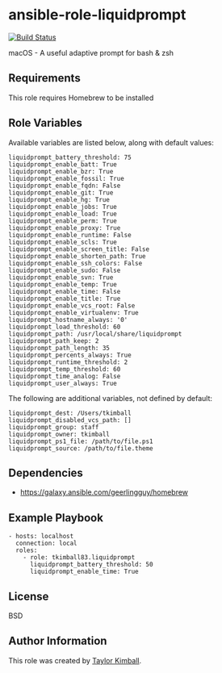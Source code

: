 # ansible-role-liquidprompt

[![Build Status](https://travis-ci.org/tkimball83/ansible-role-liquidprompt.svg?branch=master)](https://travis-ci.org/tkimball83/ansible-role-liquidprompt)

macOS - A useful adaptive prompt for bash & zsh

## Requirements

This role requires Homebrew to be installed

## Role Variables

Available variables are listed below, along with default values:

    liquidprompt_battery_threshold: 75
    liquidprompt_enable_batt: True
    liquidprompt_enable_bzr: True
    liquidprompt_enable_fossil: True
    liquidprompt_enable_fqdn: False
    liquidprompt_enable_git: True
    liquidprompt_enable_hg: True
    liquidprompt_enable_jobs: True
    liquidprompt_enable_load: True
    liquidprompt_enable_perm: True
    liquidprompt_enable_proxy: True
    liquidprompt_enable_runtime: False
    liquidprompt_enable_scls: True
    liquidprompt_enable_screen_title: False
    liquidprompt_enable_shorten_path: True
    liquidprompt_enable_ssh_colors: False
    liquidprompt_enable_sudo: False
    liquidprompt_enable_svn: True
    liquidprompt_enable_temp: True
    liquidprompt_enable_time: False
    liquidprompt_enable_title: True
    liquidprompt_enable_vcs_root: False
    liquidprompt_enable_virtualenv: True
    liquidprompt_hostname_always: '0'
    liquidprompt_load_threshold: 60
    liquidprompt_path: /usr/local/share/liquidprompt
    liquidprompt_path_keep: 2
    liquidprompt_path_length: 35
    liquidprompt_percents_always: True
    liquidprompt_runtime_threshold: 2
    liquidprompt_temp_threshold: 60
    liquidprompt_time_analog: False
    liquidprompt_user_always: True

The following are additional variables, not defined by default:

    liquidprompt_dest: /Users/tkimball
    liquidprompt_disabled_vcs_path: []
    liquidprompt_group: staff
    liquidprompt_owner: tkimball
    liquidprompt_ps1_file: /path/to/file.ps1
    liquidprompt_source: /path/to/file.theme

## Dependencies

  * https://galaxy.ansible.com/geerlingguy/homebrew

## Example Playbook

    - hosts: localhost
      connection: local
      roles:
        - role: tkimball83.liquidprompt
          liquidprompt_battery_threshold: 50
          liquidprompt_enable_time: True

## License

BSD

## Author Information

This role was created by [Taylor Kimball](http://www.linuxhq.org).
